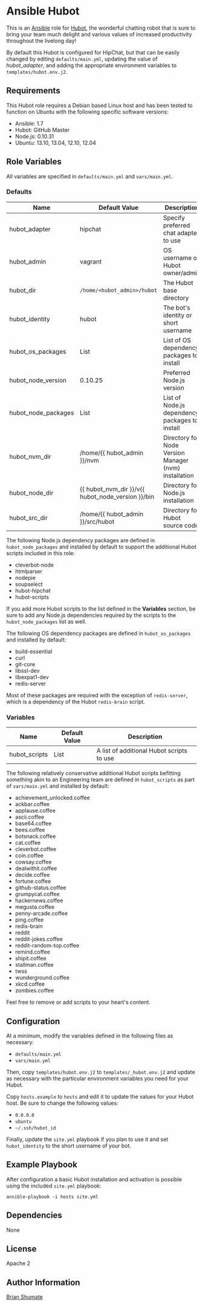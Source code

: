 # Ansible Hubot

This is an [Ansible](http://www.ansible.com/) role for
[Hubot](http://hubot.github.com/), the wonderful chatting robot that is sure
to bring your team much delight and various values of increased productivity
throughout the livelong day!

By default this Hubot is configured for HipChat, but that can be easily
changed by editing `defaults/main.yml`, updating the value of
*hubot_adapter*, and adding the appropriate environment variables to
`templates/hubot.env.j2`.

## Requirements

This Hubot role requires a Debian based Linux host and has been tested to
function on Ubuntu with the following specific software versions:

* Ansible: 1.7
* Hubot: GitHub Master
* Node.js: 0.10.31
* Ubuntu: 13.10, 13.04, 12.10, 12.04

## Role Variables

All variables are specified in `defaults/main.yml` and `vars/main.yml`.

### Defaults

| Name           | Default Value | Description                        |
| -------------- | ------------- | -----------------------------------|
| hubot_adapter  | hipchat       | Specify preferred chat adapter to use |
| hubot_admin    | vagrant       | OS username of Hubot owner/admin |
| hubot_dir      | `/home/<hubot_admin>/hubot` | The Hubot base directory |
| hubot_identity | hubot         | The bot's identity or short username |
| hubot_os_packages   | List | List of OS dependency packages to install |
| hubot_node_version | 0.10.25 | Preferred Node.js version |
| hubot_node_packages | List | List of Node.js dependency packages to install |
| hubot_nvm_dir  | /home/{{ hubot_admin }}/nvm | Directory for Node Version Manager (nvm) installation |
| hubot_node_dir | {{ hubot_nvm_dir }}/v{{ hubot_node_version }}/bin | Directory for Node.js installation
| hubot_src_dir | /home/{{ hubot_admin }}/src/hubot | Directory for Hubot source code

The following Node.js dependency packages are defined in
`hubot_node_packages` and installed by default to support the additional Hubot
scripts included in this role:

* cleverbot-node
* htmlparser
* nodepie
* soupselect
* hubot-hipchat
* hubot-scripts

If you add more Hubot scripts to the list defined in the **Variables**
section, be sure to add any Node.js dependencies required by the scripts
to the `hubot_node_packages` list as well.

The following OS dependency packages are defined in `hubot_os_packages` and
installed by default:

* build-essential
* curl
* git-core
* libssl-dev
* libexpat1-dev
* redis-server

Most of these packages are required with the exception of `redis-server`,
which is a dependency of the Hubot `redis-brain` script.

### Variables

| Name           | Default Value | Description                        |
| -------------- | ------------- | -----------------------------------|
|hubot_scripts | List | A list of additional Hubot scripts to use

The following relatively conservative additional Hubot scripts befitting
something akin to an Engineering team are defined in `hubot_scripts` as
part of `vars/main.yml` and installed by default:

* achievement_unlocked.coffee
* ackbar.coffee
* applause.coffee
* ascii.coffee
* base64.coffee
* bees.coffee
* botsnack.coffee
* cat.coffee
* cleverbot.coffee
* coin.coffee
* cowsay.coffee
* dealwithit.coffee
* decide.coffee
* fortune.coffee
* github-status.coffee
* grumpycat.coffee
* hackernews.coffee
* megusta.coffee
* penny-arcade.coffee
* ping.coffee
* redis-brain
* reddit
* reddit-jokes.coffee
* reddit-random-top.coffee
* remind.coffee
* shipit.coffee
* stallman.coffee
* twss
* wunderground.coffee
* xkcd.coffee
* zombies.coffee

Feel free to remove or add scripts to your heart's content.

## Configuration

At a minimum, modify the variables defined in the following files as
necessary:

* `defaults/main.yml`
* `vars/main.yml`

Then, copy `templates/hubot.env.j2` to `templates/_hubot.env.j2` and update as
necessary with the particular environment variables you need for your Hubot.

Copy `hosts.example` to `hosts` and edit it to update the values for your
Hubot host. Be sure to change the following values:

* `0.0.0.0`
* `ubuntu`
* `~/.ssh/hubot_id`

Finally, update the `site.yml` playbook if you plan to use it and set
`hubot_identity` to the short username of your bot.

## Example Playbook

After configuration a basic Hubot installation and activation is possible
using the included `site.yml` playbook:

```
ansible-playbook -i hosts site.yml
```

## Dependencies

None

## License

Apache 2

## Author Information

[Brian Shumate](http://brianshumate.com)

